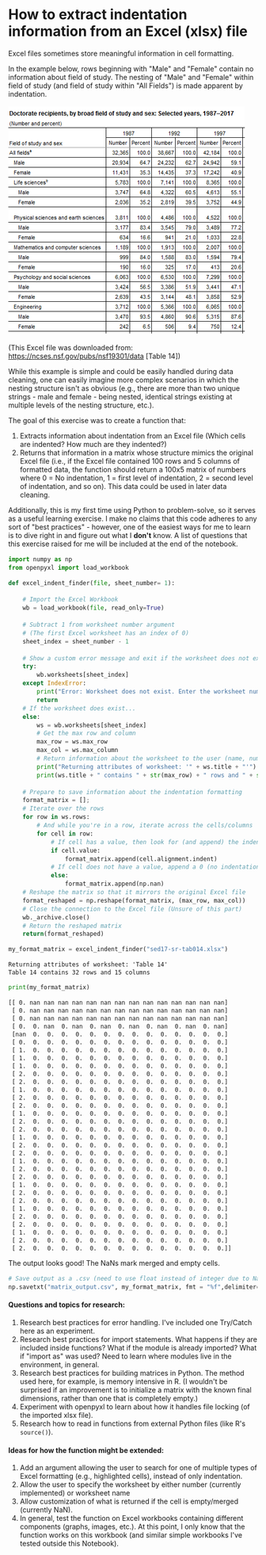 
# How to extract indentation information from an Excel (xlsx) file

Excel files sometimes store meaningful information in cell formatting.

In the example below, rows beginning with "Male" and "Female" contain no information about field of study. The nesting of "Male" and "Female" within field of study (and field of study within "All Fields") is made apparent by indentation.
<br/><br/>
![](excel_indent_example.PNG)
<br/><br/>
(This Excel file was downloaded from: https://ncses.nsf.gov/pubs/nsf19301/data [Table 14])

While this example is simple and could be easily handled during data cleaning, one can easily imagine more complex scenarios in which the nesting structure isn't as obvious (e.g., there are more than two unique strings - male and female - being nested, identical strings existing at multiple levels of the nesting structure, etc.).

The goal of this exercise was to create a function that:
1. Extracts information about indentation from an Excel file (Which cells are indented? How much are they indented?)
2. Returns that information in a matrix whose structure mimics the original Excel file (i.e., if the Excel file contained 100 rows and 5 columns of formatted data, the function should return a 100x5 matrix of numbers where 0 = No indentation, 1 = first level of indentation, 2 = second level of indentation, and so on). This data could be used in later data cleaning.

Additionally, this is my first time using Python to problem-solve, so it serves as a useful learning exercise. I make no claims that this code adheres to any sort of "best practices" - however, one of the easiest ways for me to learn is to dive right in and figure out what I <b>don't</b> know. A list of questions that this exercise raised for me will be included at the end of the notebook.


```python
import numpy as np 
from openpyxl import load_workbook
```


```python
def excel_indent_finder(file, sheet_number= 1):
    
    # Import the Excel Workbook
    wb = load_workbook(file, read_only=True)
    
    # Subtract 1 from worksheet number argument
    # (The first Excel worksheet has an index of 0)
    sheet_index = sheet_number - 1
    
    # Show a custom error message and exit if the worksheet does not exist.
    try:
        wb.worksheets[sheet_index] 
    except IndexError:
        print("Error: Worksheet does not exist. Enter the worksheet number as an interger starting from 1.")
        return
    # If the worksheet does exist...
    else:
        ws = wb.worksheets[sheet_index] 
        # Get the max row and column
        max_row = ws.max_row
        max_col = ws.max_column
        # Return information about the worksheet to the user (name, number of rows and columns)
        print("Returning attributes of worksheet: '" + ws.title + "'")
        print(ws.title + " contains " + str(max_row) + " rows and " + str(max_col) + " columns")

    # Prepare to save information about the indentation formatting
    format_matrix = [];
    # Iterate over the rows
    for row in ws.rows:
        # And while you're in a row, iterate across the cells/columns
        for cell in row:
            # If cell has a value, then look for (and append) the indentation information
            if cell.value: 
                format_matrix.append(cell.alignment.indent)  
            # If cell does not have a value, append a 0 (no indentation)
            else:
                format_matrix.append(np.nan)
    # Reshape the matrix so that it mirrors the original Excel file
    format_reshaped = np.reshape(format_matrix, (max_row, max_col)) 
    # Close the connection to the Excel file (Unsure of this part)
    wb._archive.close()
    # Return the reshaped matrix
    return(format_reshaped)
```


```python
my_format_matrix = excel_indent_finder("sed17-sr-tab014.xlsx")
```

    Returning attributes of worksheet: 'Table 14'
    Table 14 contains 32 rows and 15 columns
    


```python
print(my_format_matrix)
```

    [[ 0. nan nan nan nan nan nan nan nan nan nan nan nan nan nan]
     [ 0. nan nan nan nan nan nan nan nan nan nan nan nan nan nan]
     [ 0. nan nan nan nan nan nan nan nan nan nan nan nan nan nan]
     [ 0.  0. nan  0. nan  0. nan  0. nan  0. nan  0. nan  0. nan]
     [nan  0.  0.  0.  0.  0.  0.  0.  0.  0.  0.  0.  0.  0.  0.]
     [ 0.  0.  0.  0.  0.  0.  0.  0.  0.  0.  0.  0.  0.  0.  0.]
     [ 1.  0.  0.  0.  0.  0.  0.  0.  0.  0.  0.  0.  0.  0.  0.]
     [ 1.  0.  0.  0.  0.  0.  0.  0.  0.  0.  0.  0.  0.  0.  0.]
     [ 1.  0.  0.  0.  0.  0.  0.  0.  0.  0.  0.  0.  0.  0.  0.]
     [ 2.  0.  0.  0.  0.  0.  0.  0.  0.  0.  0.  0.  0.  0.  0.]
     [ 2.  0.  0.  0.  0.  0.  0.  0.  0.  0.  0.  0.  0.  0.  0.]
     [ 1.  0.  0.  0.  0.  0.  0.  0.  0.  0.  0.  0.  0.  0.  0.]
     [ 2.  0.  0.  0.  0.  0.  0.  0.  0.  0.  0.  0.  0.  0.  0.]
     [ 2.  0.  0.  0.  0.  0.  0.  0.  0.  0.  0.  0.  0.  0.  0.]
     [ 1.  0.  0.  0.  0.  0.  0.  0.  0.  0.  0.  0.  0.  0.  0.]
     [ 2.  0.  0.  0.  0.  0.  0.  0.  0.  0.  0.  0.  0.  0.  0.]
     [ 2.  0.  0.  0.  0.  0.  0.  0.  0.  0.  0.  0.  0.  0.  0.]
     [ 1.  0.  0.  0.  0.  0.  0.  0.  0.  0.  0.  0.  0.  0.  0.]
     [ 2.  0.  0.  0.  0.  0.  0.  0.  0.  0.  0.  0.  0.  0.  0.]
     [ 2.  0.  0.  0.  0.  0.  0.  0.  0.  0.  0.  0.  0.  0.  0.]
     [ 1.  0.  0.  0.  0.  0.  0.  0.  0.  0.  0.  0.  0.  0.  0.]
     [ 2.  0.  0.  0.  0.  0.  0.  0.  0.  0.  0.  0.  0.  0.  0.]
     [ 2.  0.  0.  0.  0.  0.  0.  0.  0.  0.  0.  0.  0.  0.  0.]
     [ 1.  0.  0.  0.  0.  0.  0.  0.  0.  0.  0.  0.  0.  0.  0.]
     [ 2.  0.  0.  0.  0.  0.  0.  0.  0.  0.  0.  0.  0.  0.  0.]
     [ 2.  0.  0.  0.  0.  0.  0.  0.  0.  0.  0.  0.  0.  0.  0.]
     [ 1.  0.  0.  0.  0.  0.  0.  0.  0.  0.  0.  0.  0.  0.  0.]
     [ 2.  0.  0.  0.  0.  0.  0.  0.  0.  0.  0.  0.  0.  0.  0.]
     [ 2.  0.  0.  0.  0.  0.  0.  0.  0.  0.  0.  0.  0.  0.  0.]
     [ 1.  0.  0.  0.  0.  0.  0.  0.  0.  0.  0.  0.  0.  0.  0.]
     [ 2.  0.  0.  0.  0.  0.  0.  0.  0.  0.  0.  0.  0.  0.  0.]
     [ 2.  0.  0.  0.  0.  0.  0.  0.  0.  0.  0.  0.  0.  0.  0.]]
    

The output looks good! The NaNs mark merged and empty cells.


```python
# Save output as a .csv (need to use float instead of integer due to NaNs)
np.savetxt("matrix_output.csv", my_format_matrix, fmt = "%f",delimiter=",")
```

#### Questions and topics for research:
1. Research best practices for error handling. I've included one Try/Catch here as an experiment.
2. Research best practices for import statements. What happens if they are included inside functions? What if the module is already imported? What if "import as" was used? Need to learn where modules live in the environment, in general.
3. Research best practices for building matrices in Python. The method used here, for example, is memory intensive in R. (I wouldn't be surprised if an improvement is to initialize a matrix with the known final dimensions, rather than one that is completely empty.)
4. Experiment with openpyxl to learn about how it handles file locking (of the imported xlsx file).
5. Research how to read in functions from external Python files (like R's `source()`).

#### Ideas for how the function might be extended:
1. Add an argument allowing the user to search for one of multiple types of Excel formatting (e.g., highlighted cells), instead of only indentation.
2. Allow the user to specify the worksheet by either number (currently implemented) or worksheet name
3. Allow customization of what is returned if the cell is empty/merged (currently NaN). 
4. In general, test the function on Excel workbooks containing different components (graphs, images, etc.). At this point, I only know that the function works on this workbook (and similar simple workbooks I've tested outside this Notebook).
